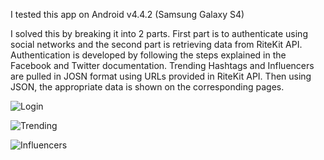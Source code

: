 I tested this app on Android v4.4.2 (Samsung Galaxy S4)

I solved this by breaking it into 2 parts. First part is to authenticate using social networks and the second part is retrieving data from RiteKit API. 
Authentication is developed by following the steps explained in the Facebook and Twitter documentation.
Trending Hashtags and Influencers are pulled in JOSN format using URLs provided in RiteKit API. Then using JSON, the appropriate data is shown on the corresponding pages.

![Login](/uploads/5dc78976bdcf63111d56a2fb3baf2829/Login.png)

![Trending](/uploads/10c76647d41263b7de8ae33b5186e669/Trending.png)

![Influencers](/uploads/949d80309af5c27a64af795124a520bc/Influencers.png)